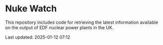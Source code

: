 # Nuke Watch

This repository includes code for retrieving the latest information available on the output of EDF nuclear power plants in the UK.

Last updated: 2025-01-12 07:12